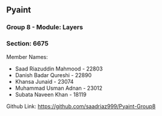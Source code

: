 ## Pyaint

### Group 8 - Module: Layers
### Section: 6675

Member Names:
- Saad Riazuddin Mahmood - 22803
- Danish Badar Qureshi - 22890
- Khansa Junaid - 23074 
- Muhammad Usman Adnan - 23012
- Subata Naveen Khan - 18119

Github Link:
https://github.com/saadriaz999/Pyaint-Group8